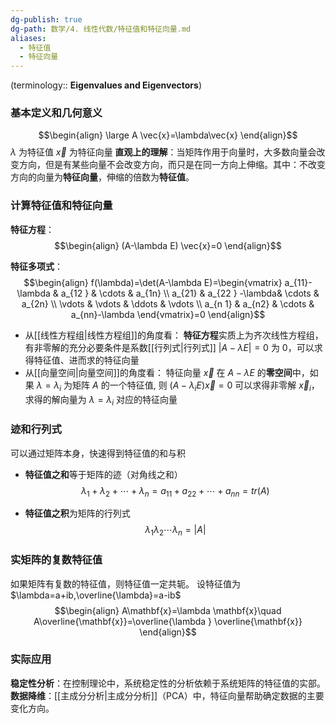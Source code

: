 ```yaml
---
dg-publish: true
dg-path: 数学/4. 线性代数/特征值和特征向量.md
aliases:
  - 特征值
  - 特征向量
---
```

(terminology:: **Eigenvalues and Eigenvectors**)   

### 基本定义和几何意义
$$\begin{align}
\large A \vec{x}=\lambda\vec{x}
\end{align}$$
$\lambda$ 为特征值    $\vec{x}$ 为特征向量
**直观上的理解**：当矩阵作用于向量时，大多数向量会改变方向，但是有某些向量不会改变方向，而只是在同一方向上伸缩。其中：不改变方向的向量为**特征向量**，伸缩的倍数为**特征值**。

### 计算特征值和特征向量
**特征方程**：
$$\begin{align}
(A-\lambda E) \vec{x}=0
\end{align}$$

**特征多项式**：  
$$\begin{align}
f(\lambda)=\det(A-\lambda E)=\begin{vmatrix}
a_{11}-\lambda & a_{12 } & \cdots & a_{1n} \\
a_{21} & a_{22 } -\lambda& \cdots & a_{2n} \\
\vdots  &  \vdots  & \ddots  & \vdots \\
a_{n 1} & a_{n2} & \cdots  & a_{nn}-\lambda
\end{vmatrix}=0
\end{align}$$

- 从[[线性方程组\|线性方程组]]的角度看：
	**特征方程**实质上为齐次线性方程组，有非零解的充分必要条件是系数[[行列式\|行列式]] $\left\lvert  A-\lambda E \right\rvert=0$ 为 0，可以求得特征值、进而求的特征向量
- 从[[向量空间\|向量空间]]的角度看：
	特征向量 $\vec{x}$ 在 $A-\lambda E$ 的**零空间**中，如果 $\lambda=\lambda_{i}$ 为矩阵 $A$ 的一个特征值, 则 $(A-\lambda_{i}E) \vec{x}=0$ 可以求得非零解 $\vec{x}_{i}$，求得的解向量为 $\lambda=\lambda_{i}$ 对应的特征向量

### 迹和行列式
可以通过矩阵本身，快速得到特征值的和与积
- **特征值之和**等于矩阵的迹（对角线之和）
$${\lambda}_{1} + {\lambda}_{2} + \cdots +  {\lambda}_{n}={a}_{11}+{a}_{22}+\cdots+{a}_ {nn} =tr(A)$$

- **特征值之积**为矩阵的行列式
$${\lambda}_{1}  {\lambda}_{2}  \cdots   {\lambda}_{n}=\left\lvert  A \right\rvert$$

### 实矩阵的复数特征值
如果矩阵有复数的特征值，则特征值一定共轭。
设特征值为 $\lambda=a+ib,\overline{\lambda}=a-ib$
$$\begin{align}
A\mathbf{x}=\lambda \mathbf{x}\quad A\overline{\mathbf{x}}=\overline{\lambda  }   \overline{\mathbf{x}}  
\end{align}$$
### 实际应用
**稳定性分析**：在控制理论中，系统稳定性的分析依赖于系统矩阵的特征值的实部。
**数据降维**：[[主成分分析\|主成分分析]]（PCA）中，特征向量帮助确定数据的主要变化方向。

